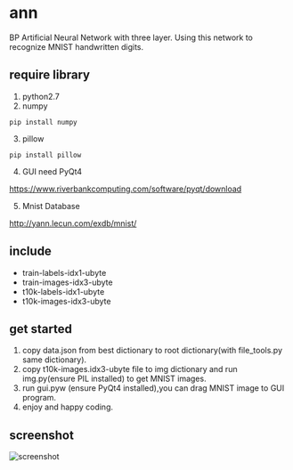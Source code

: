 # ann
BP Artificial Neural Network with three layer.
Using this network to recognize  MNIST handwritten digits.

## require library
1. python2.7
2. numpy
```
pip install numpy
```
3. pillow
```
pip install pillow
```

4. GUI need PyQt4

https://www.riverbankcomputing.com/software/pyqt/download

5. Mnist Database

http://yann.lecun.com/exdb/mnist/
## include
- train-labels-idx1-ubyte
- train-images-idx3-ubyte
- t10k-labels-idx1-ubyte
- t10k-images-idx3-ubyte

## get started
1. copy data.json from best dictionary to root dictionary(with file_tools.py same dictionary).
2. copy t10k-images.idx3-ubyte file to img dictionary and run img.py(ensure PIL installed) to get MNIST images.
3. run gui.pyw (ensure PyQt4 installed),you can drag MNIST image to GUI program.
4. enjoy and happy coding.

## screenshot
![screenshot](https://raw.githubusercontent.com/kulaice/ann/master/screenshot/screenshot.png)
